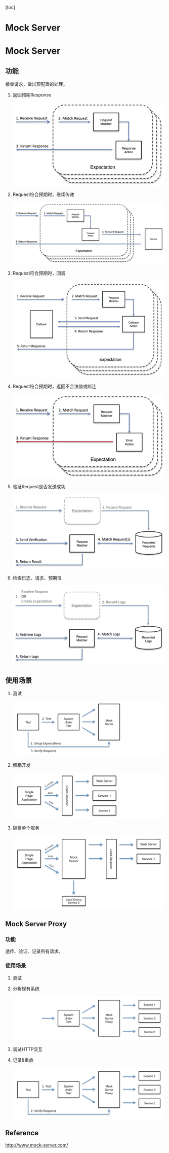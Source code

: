 [toc]

# Mock Server

# Mock Server

## 功能

接收请求，做出预配置的处理。

1. 返回预期Response

	![](media/15484786489042.png)

2. Request符合预期时，继续传递

	![](media/15484786826251.png)

3. Request符合预期时，回调

	![](media/15484787069168.png)

4. Request符合预期时，返回不合法值或断连

	![](media/15484787407471.png)

5. 验证Request是否发送成功
	
	![](media/15484787483983.png)

6. 检索日志、请求、预期值

	![](media/15484788154765.png)

## 使用场景

1. 测试

	![](media/15484792282112.png)

2. 解耦开发
	
	![](media/15484792362475.png)

3. 隔离单个服务

	![](media/15484792448619.png)

## Mock Server Proxy

### 功能

透传、验证、记录所有请求。

### 使用场景

1. 测试


2. 分析现有系统
	
	![](media/15484795321883.png)

3. 调试HTTP交互
4. 记录&重放

	![](media/15484795451902.png)


## Reference

http://www.mock-server.com/

